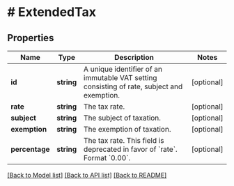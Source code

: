 # # ExtendedTax

## Properties

Name | Type | Description | Notes
------------ | ------------- | ------------- | -------------
**id** | **string** | A unique identifier of an immutable VAT setting consisting of rate, subject and exemption. | [optional]
**rate** | **string** | The tax rate. | [optional]
**subject** | **string** | The subject of taxation. | [optional]
**exemption** | **string** | The exemption of taxation. | [optional]
**percentage** | **string** | The tax rate. This field is deprecated in favor of &#x60;rate&#x60;. Format &#x60;0.00&#x60;. | [optional]

[[Back to Model list]](../../README.md#models) [[Back to API list]](../../README.md#endpoints) [[Back to README]](../../README.md)
